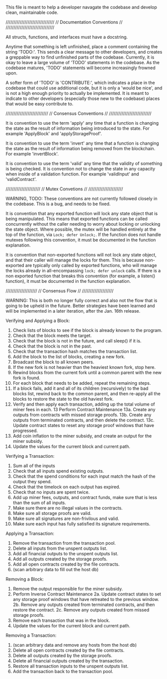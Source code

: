 This file is meant to help a developer navagate the codebase and develop clean,
maintainable code.

///////////////////////////////
// Documentation Conventions //
///////////////////////////////

All structs, functions, and interfaces must have a docstring.

Anytime that something is left unfinished, place a comment containing the
string 'TODO:'. This sends a clear message to other developers, and creates a
greppable way to find unfinished parts of the codebase. Currently, it is okay
to leave a large volume of 'TODO' statements in the codebase. As the codebase
matures, 'TODO' statements will become increasingly frowned upon.

A softer form of 'TODO' is 'CONTRIBUTE:', which indicates a place in the
codebase that could use additional code, but it is only a 'would be nice', and
is not a high enough priority to actually be implemented. It is meant to
indicate to other developers (especially those new to the codebase) places that
would be easy contribute to.

///////////////////////////
// Consensus Conventions //
///////////////////////////

It is convention to use the term 'apply' any time that a function is changing
the state as the result of information being introduced to the state. For
example 'ApplyBlock' and 'applyStorageProof'.

It is convention to use the term 'invert' any time that a function is changing
the state as the result of information being removed from the blockchain. For
example 'invertBlock'.

It is convention to use the term 'valid' any time that the validity of
something is being checked. It is convention not to change the state in any
capacity when inside of a validation function. For example 'validInput' and
'validContract'.

//////////////////////
// Mutex Convetions //
//////////////////////

WARNING, TODO: These conventions are not currently followed closely in the
codebase. This is a bug, and needs to be fixed.

It is convention that any exported function will lock any state object that is
being manipulated. This means that exported functions can be called
concurrently without the caller needing to worry about locking or unlocking the
state object. Where possible, the mutex will be handled entirely at the top of
the function, via `Lock; defer Unlock;`. If the function does not handle
mutexes following this convention, it must be documented in the function
explanation.

It is convention that non-exported functions will not lock any state object,
and that their caller will manage the locks for them. This is because
non-exported are typically only called by exported functions, who will manage
the locks already in all-encompassing `lock; defer unlock` calls. If there is a
non exported function that breaks this convention (for example, a listen()
function), it must be documented in the function explanation.

////////////////////
// Consensus Flow //
////////////////////

WARNING: This is both no longer fully correct and also not the flow that is
going to be upheld in the future. Better strategies have been learned and will
be implemented in a later iteration, after the Jan. 16th release.

Verifying and Applying a Block:

1. Check lists of blocks to see if the block is already known to the program.
2. Check that the block meets the target.
3. Check that the block is not in the future, and call sleep() if it is.
4. Check that the block is not in the past.
5. Check that the transaction hash matches the transaction list.
6. Add the block to the list of blocks, creating a new fork.
7. Broadcast the block to all known peers.
8. If the new fork is not heavier than the heaviest known fork, stop here.
9. Rewind blocks from the current fork until a common parent with the new fork is found.
10. For each block that needs to be added, repeat the remaining steps.
11. If a block fails, add it and all of its children (recursively) to the bad blocks list, rewind back to the common parent, and then re-apply all the blocks to restore the state to the old haviest fork.
12. Verify and then apply each transaction, adding up the total volume of miner fees in each.
13 Perform Contract Maintenance
	13a. Create any outputs from contracts with missed storage proofs.
	13b. Create any outputs from terminated contracts, and then delete the contract.
	13c. Update contract states to reset any storage proof windows that have progressed.
14. Add coin inflation to the miner subsidy, and create an output for the miner subsidy.
15. Update the values for the current block and current path.

Verifying a Transaction:

1. Sum all of the inputs
2. Check that all inputs spend existing outputs.
3. Check that the spend conditions for each input match the hash of the output they spend.
4. Check that the timelock on each output has expired.
5. Check that no inputs are spent twice.
6. Add up miner fees, outputs, and contract funds, make sure that is less than the sum of all inputs.
7. Make sure there are no illegal values in the contracts.
8. Make sure all storage proofs are valid.
9. Make sure all signatures are non-frivilous and valid.
10. Make sure each input has fully satisfied its signature requirements.

Applying a Transaction:

1. Remove the transaction from the transaction pool.
2. Delete all inputs from the unspent outputs list.
3. Add all financial outputs to the unspent outputs list.
4. Add all outputs created by the storage proofs.
5. Add all open contracts created by the file contracts.
6. (scan arbitrary data to fill out the host db)

Removing a Block:

1. Remove the output responsible for the miner subsidy.
2. Perform Inverse Contract Maintenance
	2a. Update contract states to set any storage proof windows that have retreated to the previous window.
	2b. Remove any outputs created from terminated contracts, and then restore the contract.
	2c. Remove any outputs created from missed storage proofs.
3. Remove each transaction that was in the block.
4. Update the values for the current block and current path.

Removing a Transaction:

1. (scan arbitrary data and remove any hosts from the host db)
2. Delete all open contracts created by the file contracts.
3. Delete all outputs created by the storage proofs.
4. Delete all financial outputs created by the transaction.
5. Restore all transaction inputs to the unspent outputs list.
6. Add the transaction back to the transaction pool.
